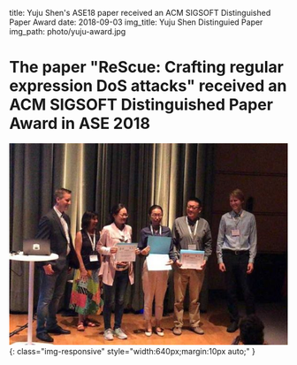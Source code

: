 title: Yuju Shen's ASE18 paper received an ACM SIGSOFT Distinguished Paper Award
date: 2018-09-03
img_title: Yuju Shen Distinguied Paper
img_path: photo/yuju-award.jpg

# The paper "ReScue: Crafting regular expression DoS attacks" received an ACM SIGSOFT Distinguished Paper Award in ASE 2018
 
![](/static/photo/yuju-award.jpg){: class="img-responsive" style="width:640px;margin:10px auto;" }
